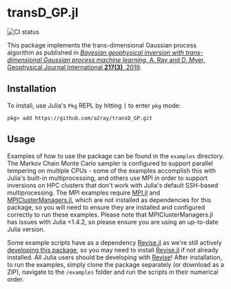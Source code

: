 # transD_GP.jl

![CI status](https://github.com/a2ray/transD_GP/workflows/CI/badge.svg)

This package implements the trans-dimensional Gaussian process algorithm as published in [*Bayesian geophysical inversion with trans-dimensional Gaussian process machine learning*, A. Ray and D. Myer, Geophysical Journal International **217(3)**, 2019](https://doi.org/10.1093/gji/ggz111).

## Installation
To install, use Julia's `Pkg` REPL by hitting `]` to enter `pkg` mode:
```
pkg> add https://github.com/a2ray/transD_GP.git
```

## Usage
Examples of how to use the package can be found in the `examples` directory. The Markov Chain Monte Carlo sampler is configured to support parallel tempering on multiple CPUs - some of the examples accomplish this with Julia's built-in multiprocessing, and others use MPI in order to support inversions on HPC clusters that don't work with Julia's default SSH-based multiprocessing. The MPI examples require [MPI.jl](https://github.com/JuliaParallel/MPI.jl) and [MPIClusterManagers.jl](https://github.com/JuliaParallel/MPIClusterManagers.jl/), which are not installed as dependencies for this package, so you will need to ensure they are installed and configured correctly to run these examples. Please note that MPIClusterManagers.jl has issues with Julia <1.4.2, so please ensure you are using an up-to-date Julia version. 

Some example scripts have as a dependency [Revise.jl](https://github.com/timholy/Revise.jl) as we're still actively [developing this package](https://julialang.github.io/Pkg.jl/v1.5/getting-started/), so you may need to install [Revise.jl](https://github.com/timholy/Revise.jl) if not already installed. All Julia users should be developing with [Revise](https://github.com/timholy/Revise.jl)! After installation, to run the examples, simply clone the package separately (or download as a ZIP), navigate to the `/examples` folder and run the scripts in their numerical order.

